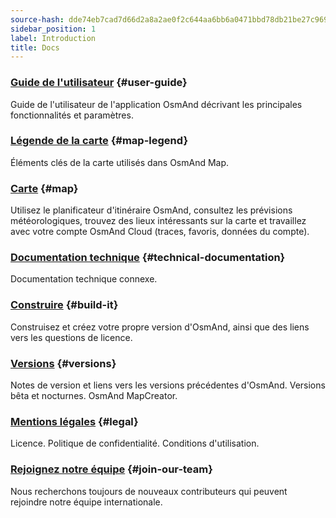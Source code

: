 ```yaml
---
source-hash: dde74eb7cad7d66d2a8a2ae0f2c644aa6bb6a0471bbd78db21be27c9691a9b46
sidebar_position: 1
label: Introduction
title: Docs
---
```



### [Guide de l'utilisateur](/docs/user/) {#user-guide}

Guide de l'utilisateur de l'application OsmAnd décrivant les principales fonctionnalités et paramètres.

### [Légende de la carte](/docs/user/map-legend/) {#map-legend}

Éléments clés de la carte utilisés dans OsmAnd Map.

### [Carte](https://osmand.net/map) {#map}

Utilisez le planificateur d'itinéraire OsmAnd, consultez les prévisions météorologiques, trouvez des lieux intéressants sur la carte et travaillez avec votre compte OsmAnd Cloud (traces, favoris, données du compte).

### [Documentation technique](/docs/technical/) {#technical-documentation}

Documentation technique connexe.

### [Construire](/docs/build-it/) {#build-it}

Construisez et créez votre propre version d'OsmAnd, ainsi que des liens vers les questions de licence.

### [Versions](/docs/versions/) {#versions}

Notes de version et liens vers les versions précédentes d'OsmAnd. Versions bêta et nocturnes. OsmAnd MapCreator.

### [Mentions légales](/docs/legal/) {#legal}

Licence. Politique de confidentialité. Conditions d'utilisation.

### [Rejoignez notre équipe](/docs/hiring/) {#join-our-team}

Nous recherchons toujours de nouveaux contributeurs qui peuvent rejoindre notre équipe internationale.